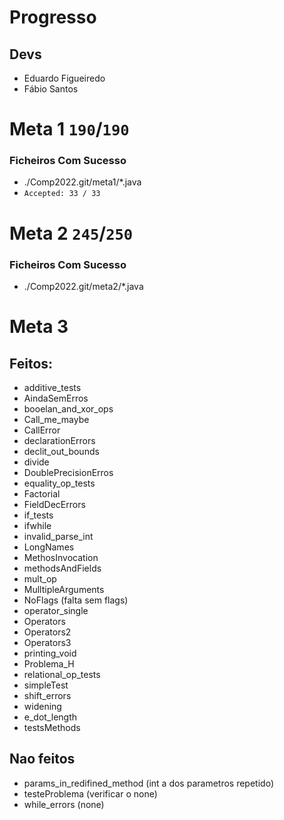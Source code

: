 # Progresso

## Devs
* Eduardo Figueiredo
* Fábio Santos
# Meta 1 `190`/`190`
### Ficheiros Com Sucesso
- ./Comp2022.git/meta1/*.java
- `Accepted: 33 / 33`

# Meta 2 `245`/`250`
### Ficheiros Com Sucesso
- ./Comp2022.git/meta2/*.java


# Meta 3
## Feitos:
- additive_tests
- AindaSemErros
- booelan_and_xor_ops
- Call_me_maybe
- CallError
- declarationErrors
- declit_out_bounds
- divide
- DoublePrecisionErros
- equality_op_tests
- Factorial
- FieldDecErrors
- if_tests
- ifwhile
- invalid_parse_int
- LongNames
- MethosInvocation
- methodsAndFields
- mult_op
- MulltipleArguments
- NoFlags (falta sem flags)
- operator_single
- Operators
- Operators2
- Operators3
- printing_void
- Problema_H
- relational_op_tests
- simpleTest
- shift_errors
- widening
- e_dot_length
- testsMethods

## Nao feitos
- params_in_redifined_method (int a dos parametros repetido)
- testeProblema (verificar o none)
- while_errors (none)